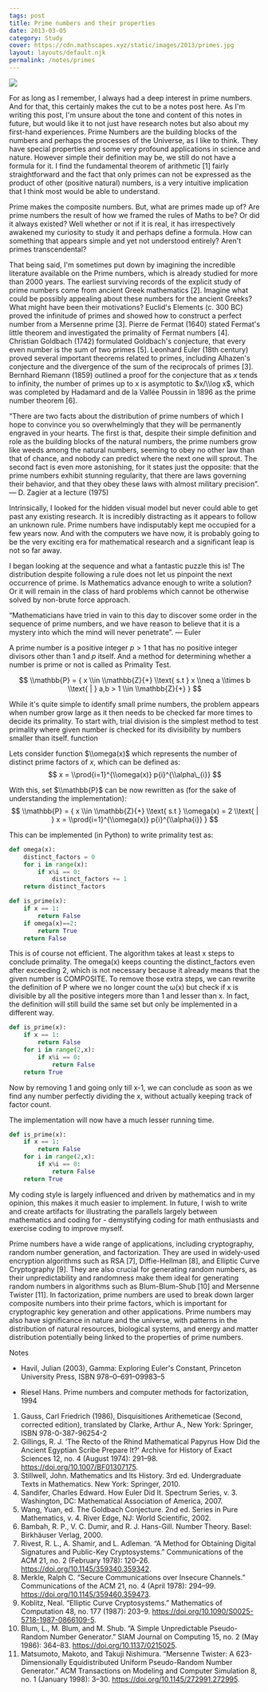 ```yaml
---
tags: post
title: Prime numbers and their properties
date: 2013-03-05
category: Study
cover: https://cdn.mathscapes.xyz/static/images/2013/primes.jpg
layout: layouts/default.njk
permalink: /notes/primes
--- 
```


<img src="https://cdn.mathscapes.xyz/static/images/2013/primes.jpg"/>

For as long as I remember, I always had a deep interest in prime numbers. And for that, this certainly makes the cut to be a notes post here. As I'm writing this post, I'm unsure about the tone and content of this notes in future, but would like it to not just have research notes but also about my first-hand experiences. Prime Numbers are the building blocks of the numbers and perhaps the processes of the Universe, as I like to think. They have special properties and some very profound applications in science and nature. However simple their definition may be, we still do not have a formula for it. I find the fundamental theorem of arithmetic [1] fairly straightforward and the fact that only primes can not be expressed as the product of other (positive natural) numbers, is a very intuitive implication that I think most would be able to understand.

Prime makes the composite numbers. But, what are primes made up of? Are prime numbers the result of how we framed the rules of Maths to be? Or did it always existed? Well whether or not if it is real, it has irrespectively awakened my curiosity to study it and perhaps define a formula. How can something that appears simple and yet not understood entirely? Aren't primes transcendental?

That being said, I'm sometimes put down by imagining the incredible literature available on the Prime numbers, which is already studied for more than 2000 years. The earliest surviving records of the explicit study of prime numbers come from ancient Greek mathematics [2]. Imagine what could be possibly appealing about these numbers for the ancient Greeks? What might have been their motivations? Euclid's Elements (c. 300 BC) proved the infinitude of primes and showed how to construct a perfect number from a Mersenne prime [3]. Pierre de Fermat (1640) stated Fermat's little theorem and investigated the primality of Fermat numbers [4]. Christian Goldbach (1742) formulated Goldbach's conjecture, that every even number is the sum of two primes [5]. Leonhard Euler (18th century) proved several important theorems related to primes, including Alhazen's conjecture and the divergence of the sum of the reciprocals of primes [3]. Bernhard Riemann (1859) outlined a proof for the conjecture that as $x$ tends to infinity, the number of primes up to x is asymptotic to $x/\\log x$, which was completed by Hadamard and de la Vallée Poussin in 1896 as the prime number theorem [6].

“There are two facts about the distribution of prime numbers of which I hope to convince you so overwhelmingly that they will be permanently engraved in your hearts. The first is that, despite their simple definition and role as the building blocks of the natural numbers, the prime numbers grow like weeds among the natural numbers, seeming to obey no other law than that of chance, and nobody can predict where the next one will sprout. The second fact is even more astonishing, for it states just the opposite: that the prime numbers exhibit stunning regularity, that there are laws governing their behavior, and that they obey these laws with almost military precision”. — D. Zagier at a lecture (1975)

Intrinsically, I looked for the hidden visual model but never could able to get past any existing research. It is incredibly distracting as it appears to follow an unknown rule. Prime numbers have indisputably kept me occupied for a few years now. And with the computers we have now, it is probably going to be the very exciting era for mathematical research and a significant leap is not so far away.

I began looking at the sequence and what a fantastic puzzle this is! The distribution despite following a rule does not let us pinpoint the next occurrence of prime. Is Mathematics advance enough to write a solution? Or it will remain in the class of hard problems which cannot be otherwise solved by non-brute force approach.

“Mathematicians have tried in vain to this day to discover some order in the sequence of prime numbers, and we have reason to believe that it is a mystery into which the mind will never penetrate”. — Euler

A prime number is a positive integer $p>1$ that has no positive integer divisors other than $1$ and $p$ itself. And a method for determining whether a number is prime or not is called as Primality Test.

$$ \\mathbb{P} = { x \\in \\mathbb{Z}{+} \\text{ s.t } x \\neq a \\times b \\text{ | } a,b > 1 \\in \\mathbb{Z}{+} } $$

While it's quite simple to identify small prime numbers, the problem appears when number grow large as it then needs to be checked far more times to decide its primality. To start with, trial division is the simplest method to test primality where given number is checked for its divisibility by numbers smaller than itself. function

Lets consider function $\\omega(x)$ which represents the number of distinct prime factors of $x$, which can be defined as: $$ x = \\prod{i=1}^{\\omega(x)} p{i}^{\\alpha\_{i}} $$

With this, set $\\mathbb{P}$ can be now rewritten as (for the sake of understanding the implementation): $$ \\mathbb{P} = { x \\in \\mathbb{Z}{+} \\text{ s.t } \\omega(x) = 2 \\text{ | } x = \\prod{i=1}^{\\omega(x)} p{i}^{\\alpha{i}} } $$

This can be implemented (in Python) to write primality test as:

```python
def omega(x):
    distinct_factors = 0
    for i in range(x):
        if x%i == 0:
            distinct_factors += 1
    return distinct_factors
```

```python
def is_prime(x):
    if x == 1:
        return False
    if omega(x)==2:
        return True
    return False
```

This is of course not efficient. The algorithm takes at least x steps to conclude primality. The omega(x) keeps counting the distinct\_factors even after exceeding 2, which is not necessary because it already means that the given number is COMPOSITE. To remove those extra steps, we can rewrite the definition of P where we no longer count the ω(x) but check if x is divisible by all the positive integers more than 1 and lesser than x. In fact, the definition will still build the same set but only be implemented in a different way.

```python
def is_prime(x):
    if x == 1:
        return False
    for i in range(2,x):
        if x%i == 0:
            return False
    return True
```

Now by removing 1 and going only till x-1, we can conclude as soon as we find any number perfectly dividing the x, without actually keeping track of factor count.

The implementation will now have a much lesser running time.

```python
def is_prime(x):
    if x == 1:
        return False
    for i in range(2,x):
        if x%i == 0:
            return False
    return True
```

My coding style is largely influenced and driven by mathematics and in my opinion, this makes it much easier to implement. In future, I wish to write and create artifacts for illustrating the parallels largely between mathematics and coding for - demystifying coding for math enthusiasts and exercise coding to improve myself.

Prime numbers have a wide range of applications, including cryptography, random number generation, and factorization. They are used in widely-used encryption algorithms such as RSA [7], Diffie-Hellman [8], and Elliptic Curve Cryptography [9]. They are also crucial for generating random numbers, as their unpredictability and randomness make them ideal for generating random numbers in algorithms such as Blum-Blum-Shub [10] and Mersenne Twister [11]. In factorization, prime numbers are used to break down larger composite numbers into their prime factors, which is important for cryptographic key generation and other applications. Prime numbers may also have significance in nature and the universe, with patterns in the distribution of natural resources, biological systems, and energy and matter distribution potentially being linked to the properties of prime numbers.

Notes
 
- Havil, Julian (2003), Gamma: Exploring Euler's Constant, Princeton University Press, ISBN 978–0–691–09983–5

- Riesel Hans. Prime numbers and computer methods for factorization, 1994

1.  Gauss, Carl Friedrich (1986), Disquisitiones Arithemeticae (Second, corrected edition), translated by Clarke, Arthur A., New York: Springer, ISBN 978-0-387-96254-2
2.  Gillings, R. J. ‘The Recto of the Rhind Mathematical Papyrus How Did the Ancient Egyptian Scribe Prepare It?’ Archive for History of Exact Sciences 12, no. 4 (August 1974): 291–98. https://doi.org/10.1007/BF01307175.
3.  Stillwell, John. Mathematics and Its History. 3rd ed. Undergraduate Texts in Mathematics. New York: Springer, 2010.
4.  Sandifer, Charles Edward. How Euler Did It. Spectrum Series, v. 3. Washington, DC: Mathematical Association of America, 2007.
5.  Wang, Yuan, ed. The Goldbach Conjecture. 2nd ed. Series in Pure Mathematics, v. 4. River Edge, NJ: World Scientific, 2002.
6.  Bambah, R. P., V. C. Dumir, and R. J. Hans-Gill. Number Theory. Basel: Birkhäuser Verlag, 2000.
7.  Rivest, R. L., A. Shamir, and L. Adleman. “A Method for Obtaining Digital Signatures and Public-Key Cryptosystems.” Communications of the ACM 21, no. 2 (February 1978): 120–26. https://doi.org/10.1145/359340.359342.
8.  Merkle, Ralph C. “Secure Communications over Insecure Channels.” Communications of the ACM 21, no. 4 (April 1978): 294–99. https://doi.org/10.1145/359460.359473.
9.  Koblitz, Neal. “Elliptic Curve Cryptosystems.” Mathematics of Computation 48, no. 177 (1987): 203–9. https://doi.org/10.1090/S0025-5718-1987-0866109-5.
10.  Blum, L., M. Blum, and M. Shub. “A Simple Unpredictable Pseudo-Random Number Generator.” SIAM Journal on Computing 15, no. 2 (May 1986): 364–83. https://doi.org/10.1137/0215025.
11.  Matsumoto, Makoto, and Takuji Nishimura. “Mersenne Twister: A 623-Dimensionally Equidistributed Uniform Pseudo-Random Number Generator.” ACM Transactions on Modeling and Computer Simulation 8, no. 1 (January 1998): 3–30. https://doi.org/10.1145/272991.272995.

